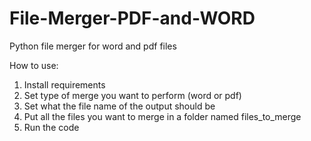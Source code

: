 # File-Merger-PDF-and-WORD
Python file merger for word and pdf files

How to use:

1) Install requirements
2) Set type of merge you want to perform (word or pdf)
3) Set what the file name of the output should be
4) Put all the files you want to merge in a folder named files_to_merge
5) Run the code
